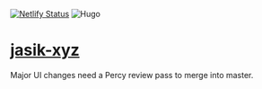 [![Netlify Status](https://api.netlify.com/api/v1/badges/de745cb5-52c6-4a41-a2e5-d66996568436/deploy-status)](https://app.netlify.com/sites/jasik-xyz/deploys)
![Hugo](https://github.com/jasikpark/jasik-xyz/workflows/Hugo/badge.svg)

# [jasik-xyz](https://jasik.xyz)

Major UI changes need a Percy review pass to merge into master.
